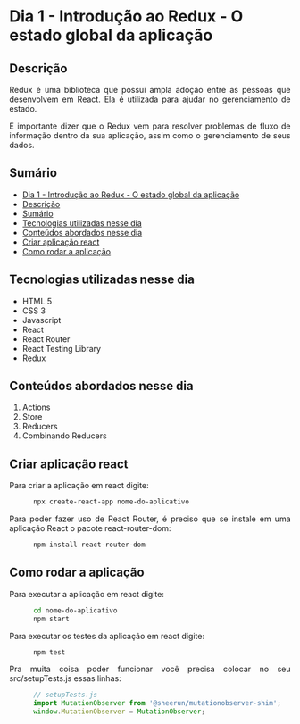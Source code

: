 # Dia 1 - Introdução ao Redux - O estado global da aplicação

## Descrição
<p align="justify">
      Redux é uma biblioteca que possui ampla adoção entre as pessoas que desenvolvem em React. Ela é utilizada para ajudar no gerenciamento de estado.
</p>
<p align="justify">
      É importante dizer que o Redux vem para resolver problemas de fluxo de informação dentro da sua aplicação, assim como o gerenciamento de seus dados.
</p>

## Sumário
- [Dia 1 - Introdução ao Redux - O estado global da aplicação](#dia-1---introdução-ao-redux---o-estado-global-da-aplicação)
- [Descrição](#descrição)
- [Sumário](#sumário)
- [Tecnologias utilizadas nesse dia](#tecnologias-utilizadas-nesse-dia)
- [Conteúdos abordados nesse dia](#conteúdos-abordados-nesse-dia)
- [Criar aplicação react](#criar-aplicação-react)
- [Como rodar a aplicação](#como-rodar-a-aplicação)

## Tecnologias utilizadas nesse dia
- HTML 5
- CSS 3
- Javascript
- React
- React Router
- React Testing Library
- Redux

## Conteúdos abordados nesse dia
1. Actions
2. Store
3. Reducers
4. Combinando Reducers

## Criar aplicação react
<p align="justify">
      Para criar a aplicação em react digite:
</p>

```bash
      npx create-react-app nome-do-aplicativo
```
<p align="justify">
      Para poder fazer uso de React Router, é preciso que se instale em uma aplicação React o pacote react-router-dom:
</p>

```bash
      npm install react-router-dom
```

## Como rodar a aplicação
<p align="justify">
      Para executar a aplicação em react digite:
</p>

```bash
      cd nome-do-aplicativo
      npm start
```

<p align="justify">
      Para executar os testes da aplicação em react digite:
</p>

```bash
      npm test
```

<p align="justify">
      Pra muita coisa poder funcionar você precisa colocar no seu src/setupTests.js essas linhas:
</p>

```js
      // setupTests.js
      import MutationObserver from '@sheerun/mutationobserver-shim';
      window.MutationObserver = MutationObserver;
```
